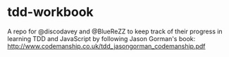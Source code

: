 # tdd-workbook
A repo for @discodavey and @BlueReZZ to keep track of their progress in learning TDD and JavaScript by following Jason Gorman's book: http://www.codemanship.co.uk/tdd_jasongorman_codemanship.pdf
